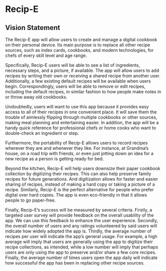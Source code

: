 # Recip-E
## Vision Statement

The Recip-E app will allow users to create and manage a digital cookbook on their personal device. Its main purpose is to replace all other recipe sources, such as index cards, cookbooks, and modern technologies, for chefs of every skill level and age range. 

Specifically, Recip-E users will be able to see a list of ingredients, necessary steps, and a picture, if available. The app will allow users to add recipes by writing their own or receiving a shared recipe from another user. Additionally, a few existing default recipes will be available when users begin. Correspondingly, users will be able to remove or edit recipes, including the default recipes, in similar fashion to how people make notes in or throw away old cookbooks. 

Undoubtedly, users will want to use this app because it provides easy access to all of their recipes in one convenient place. It will save them the trouble of aimlessly flipping through multiple cookbooks or other sources, making meal planning and entertaining easier. In addition, the app will be a handy quick reference for professional chefs or home cooks who want to double-check an ingredient or step.

Furthermore, the portability of Recip-E allows users to record recipes wherever they are and whenever they like. For instance, at Grandma’s house, on a road trip with friends, or even just jotting down an idea for a new recipe as a person is getting ready for bed. 

Beyond the kitchen, Recip-E will help users downsize their paper cookbook collection by digitizing their recipes. This can also help preserve family recipes for future generations. And digitization allows for faster and easier sharing of recipes, instead of making a hard copy or taking a picture of a recipe. Similarly, Recip-E is the perfect alternative for people who prefer digital over hard copies. The app is even eco-friendly in that it allows people to go paper-free. 

Finally, Recip-E’s success will be measured by several criteria. Firstly, a targeted user survey will provide feedback on the overall usability of the app. We can use this feedback to enhance the user experience. Secondly, the overall number of users and any ratings volunteered by said users will indicate how widely adopted the app is. Thirdly, the average number of recipes per user will indicate the app’s general usage. For example, a high average will imply that users are generally using the app to digitize their recipe collections, as intended, while a low number will imply that perhaps users are only using the app to preserve and/or share a few core recipes. Finally, the average number of times users open the app daily will indicate how successful the app has been in replacing other recipe sources.
